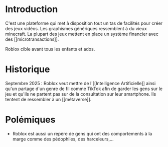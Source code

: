 # Introduction

C'est une plateforme qui met à disposition tout un tas de facilités pour créer des jeux vidéos. Les graphismes génériques ressemblent à du vieux minecraft. La plupart des jeux mettent en place un système financier avec des [[microtransactions]]. 

Roblox cible avant tous les enfants et ados.

# Historique

Septembre 2025 : Roblox veut mettre de l'[[Intelligence Artificielle]] ainsi qu'un partage d'un genre de fil comme TikTok afin de garder les gens sur le jeu et qu'ils ne partent pas sur de la consultation sur leur smartphone. Ils tentent de ressembler à un [[métaverse]].

# Polémiques
- Roblox est aussi un repère de gens qui ont des comportements à la marge comme des pédophiles, des harceleurs,... 